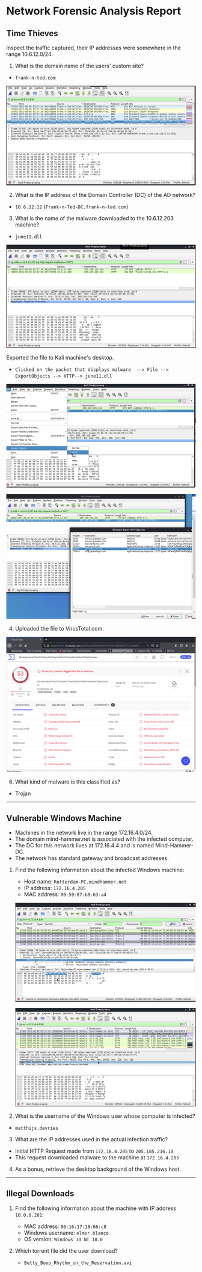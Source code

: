 # Network Forensic Analysis Report

## Time Thieves
Inspect the traffic captured,  their IP addresses were somewhere in the range 10.6.12.0/24.

1. What is the domain name of the users' custom site?
  - `frank-n-ted.com`
  
  ![domainname](https://github.com/Reeti4cyber/Final-Project/blob/main/Images/TimethievesDNS.png)
  
  
2. What is the IP address of the Domain Controller (DC) of the AD network?
  - `10.6.12.12` (`Frank-n-Ted-DC.frank-n-ted.com`)
3. What is the name of the malware downloaded to the 10.6.12.203 machine?
  - `june11.dll`

![malware](https://github.com/Reeti4cyber/Final-Project/blob/main/Images/TimeThievesGET.png)

Exported the file to  Kali machine's desktop.

- ` Clicked on the packet that displays malware  --> File --> ExportObjects --> HTTP--> june11.dll `

 ![exportmalware](https://github.com/Reeti4cyber/Final-Project/blob/main/Images/JuneDLL2.png)
 
  ![exportmalware](https://github.com/Reeti4cyber/Final-Project/blob/main/Images/JuneDLL1.png)
 
 

4. Uploaded the file to VirusTotal.com.

 ![virustotal](https://github.com/Reeti4cyber/Final-Project/blob/main/Images/VirusTotal.png)

6. What kind of malware is this classified as?

  - Trojan

---

## Vulnerable Windows Machine

- Machines in the network live in the range 172.16.4.0/24.
- The domain mind-hammer.net is associated with the infected computer.
- The DC for this network lives at 172.16.4.4 and is named Mind-Hammer-DC.
- The network has standard gateway and broadcast addresses.

1. Find the following information about the infected Windows machine:
    - Host name: `Rotterdam-PC.mindhammer.net`
    - IP address: `172.16.4.205`
    - MAC address: `00:59:07:b0:63:a4`
     
     ![rotterdam](https://github.com/Reeti4cyber/Final-Project/blob/main/Images/VWM1.png)
     
     ![rotterdam](https://github.com/Reeti4cyber/Final-Project/blob/main/Images/VWM2.png)
     

2. What is the username of the Windows user whose computer is infected?
  - `matthijs.devries`

3. What are the IP addresses used in the actual infection traffic?
  - Initial HTTP Request made from `172.16.4.205` to `205.185.216.10`
  - This request downloaded malware to the machine at `172.16.4.205`

4. As a bonus, retrieve the desktop background of the Windows host.

---
## Illegal Downloads

1. Find the following information about the machine with IP address `10.0.0.201`:
    - MAC address: `00:16:17:18:66:c8`
    - Windows username: `elmer.blanco`
    - OS version: `Windows 10 NT 10.0`

2. Which torrent file did the user download?
    - `Betty_Boop_Rhythm_on_the_Reservation.avi`

